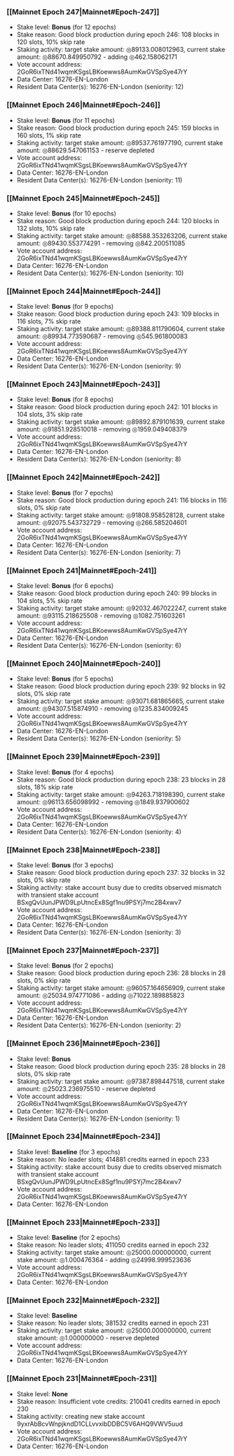 ### [[Mainnet Epoch 247|Mainnet#Epoch-247]]
* Stake level: **Bonus** (for 12 epochs)
* Stake reason: Good block production during epoch 246: 108 blocks in 120 slots, 10% skip rate
* Staking activity: target stake amount: ◎89133.008012963, current stake amount: ◎88670.849950792 - adding ◎462.158062171
* Vote account address: 2GoR6ixTNd41wqmKSgsLBKoewws8AumKwGVSpSye47rY
* Data Center: 16276-EN-London
* Resident Data Center(s): 16276-EN-London (seniority: 12)
### [[Mainnet Epoch 246|Mainnet#Epoch-246]]
* Stake level: **Bonus** (for 11 epochs)
* Stake reason: Good block production during epoch 245: 159 blocks in 160 slots, 1% skip rate
* Staking activity: target stake amount: ◎89537.761977190, current stake amount: ◎88629.547061153 - reserve depleted
* Vote account address: 2GoR6ixTNd41wqmKSgsLBKoewws8AumKwGVSpSye47rY
* Data Center: 16276-EN-London
* Resident Data Center(s): 16276-EN-London (seniority: 11)
### [[Mainnet Epoch 245|Mainnet#Epoch-245]]
* Stake level: **Bonus** (for 10 epochs)
* Stake reason: Good block production during epoch 244: 120 blocks in 132 slots, 10% skip rate
* Staking activity: target stake amount: ◎88588.353263206, current stake amount: ◎89430.553774291 - removing ◎842.200511085
* Vote account address: 2GoR6ixTNd41wqmKSgsLBKoewws8AumKwGVSpSye47rY
* Data Center: 16276-EN-London
* Resident Data Center(s): 16276-EN-London (seniority: 10)
### [[Mainnet Epoch 244|Mainnet#Epoch-244]]
* Stake level: **Bonus** (for 9 epochs)
* Stake reason: Good block production during epoch 243: 109 blocks in 116 slots, 7% skip rate
* Staking activity: target stake amount: ◎89388.811790604, current stake amount: ◎89934.773590687 - removing ◎545.961800083
* Vote account address: 2GoR6ixTNd41wqmKSgsLBKoewws8AumKwGVSpSye47rY
* Data Center: 16276-EN-London
* Resident Data Center(s): 16276-EN-London (seniority: 9)
### [[Mainnet Epoch 243|Mainnet#Epoch-243]]
* Stake level: **Bonus** (for 8 epochs)
* Stake reason: Good block production during epoch 242: 101 blocks in 104 slots, 3% skip rate
* Staking activity: target stake amount: ◎89892.879101639, current stake amount: ◎91851.928510018 - removing ◎1959.049408379
* Vote account address: 2GoR6ixTNd41wqmKSgsLBKoewws8AumKwGVSpSye47rY
* Data Center: 16276-EN-London
* Resident Data Center(s): 16276-EN-London (seniority: 8)
### [[Mainnet Epoch 242|Mainnet#Epoch-242]]
* Stake level: **Bonus** (for 7 epochs)
* Stake reason: Good block production during epoch 241: 116 blocks in 116 slots, 0% skip rate
* Staking activity: target stake amount: ◎91808.958528128, current stake amount: ◎92075.543732729 - removing ◎266.585204601
* Vote account address: 2GoR6ixTNd41wqmKSgsLBKoewws8AumKwGVSpSye47rY
* Data Center: 16276-EN-London
* Resident Data Center(s): 16276-EN-London (seniority: 7)
### [[Mainnet Epoch 241|Mainnet#Epoch-241]]
* Stake level: **Bonus** (for 6 epochs)
* Stake reason: Good block production during epoch 240: 99 blocks in 104 slots, 5% skip rate
* Staking activity: target stake amount: ◎92032.467022247, current stake amount: ◎93115.218625508 - removing ◎1082.751603261
* Vote account address: 2GoR6ixTNd41wqmKSgsLBKoewws8AumKwGVSpSye47rY
* Data Center: 16276-EN-London
* Resident Data Center(s): 16276-EN-London (seniority: 6)
### [[Mainnet Epoch 240|Mainnet#Epoch-240]]
* Stake level: **Bonus** (for 5 epochs)
* Stake reason: Good block production during epoch 239: 92 blocks in 92 slots, 0% skip rate
* Staking activity: target stake amount: ◎93071.681865665, current stake amount: ◎94307.515874910 - removing ◎1235.834009245
* Vote account address: 2GoR6ixTNd41wqmKSgsLBKoewws8AumKwGVSpSye47rY
* Data Center: 16276-EN-London
* Resident Data Center(s): 16276-EN-London (seniority: 5)
### [[Mainnet Epoch 239|Mainnet#Epoch-239]]
* Stake level: **Bonus** (for 4 epochs)
* Stake reason: Good block production during epoch 238: 23 blocks in 28 slots, 18% skip rate
* Staking activity: target stake amount: ◎94263.718198390, current stake amount: ◎96113.656098992 - removing ◎1849.937900602
* Vote account address: 2GoR6ixTNd41wqmKSgsLBKoewws8AumKwGVSpSye47rY
* Data Center: 16276-EN-London
* Resident Data Center(s): 16276-EN-London (seniority: 4)
### [[Mainnet Epoch 238|Mainnet#Epoch-238]]
* Stake level: **Bonus** (for 3 epochs)
* Stake reason: Good block production during epoch 237: 32 blocks in 32 slots, 0% skip rate
* Staking activity: stake account busy due to credits observed mismatch with transient stake account BSxgQvUunJPWD9LpUtncEx8Sgf1nu9PSYj7mc2B4xwv7
* Vote account address: 2GoR6ixTNd41wqmKSgsLBKoewws8AumKwGVSpSye47rY
* Data Center: 16276-EN-London
* Resident Data Center(s): 16276-EN-London (seniority: 3)
### [[Mainnet Epoch 237|Mainnet#Epoch-237]]
* Stake level: **Bonus** (for 2 epochs)
* Stake reason: Good block production during epoch 236: 28 blocks in 28 slots, 0% skip rate
* Staking activity: target stake amount: ◎96057.164656909, current stake amount: ◎25034.974771086 - adding ◎71022.189885823
* Vote account address: 2GoR6ixTNd41wqmKSgsLBKoewws8AumKwGVSpSye47rY
* Data Center: 16276-EN-London
* Resident Data Center(s): 16276-EN-London (seniority: 2)
### [[Mainnet Epoch 236|Mainnet#Epoch-236]]
* Stake level: **Bonus**
* Stake reason: Good block production during epoch 235: 28 blocks in 28 slots, 0% skip rate
* Staking activity: target stake amount: ◎97387.898447518, current stake amount: ◎25023.236975510 - reserve depleted
* Vote account address: 2GoR6ixTNd41wqmKSgsLBKoewws8AumKwGVSpSye47rY
* Data Center: 16276-EN-London
* Resident Data Center(s): 16276-EN-London (seniority: 1)
### [[Mainnet Epoch 234|Mainnet#Epoch-234]]
* Stake level: **Baseline** (for 3 epochs)
* Stake reason: No leader slots; 414881 credits earned in epoch 233
* Staking activity: stake account busy due to credits observed mismatch with transient stake account BSxgQvUunJPWD9LpUtncEx8Sgf1nu9PSYj7mc2B4xwv7
* Vote account address: 2GoR6ixTNd41wqmKSgsLBKoewws8AumKwGVSpSye47rY
* Data Center: 16276-EN-London
### [[Mainnet Epoch 233|Mainnet#Epoch-233]]
* Stake level: **Baseline** (for 2 epochs)
* Stake reason: No leader slots; 411050 credits earned in epoch 232
* Staking activity: target stake amount: ◎25000.000000000, current stake amount: ◎1.000476364 - adding ◎24998.999523636
* Vote account address: 2GoR6ixTNd41wqmKSgsLBKoewws8AumKwGVSpSye47rY
* Data Center: 16276-EN-London
### [[Mainnet Epoch 232|Mainnet#Epoch-232]]
* Stake level: **Baseline**
* Stake reason: No leader slots; 381532 credits earned in epoch 231
* Staking activity: target stake amount: ◎25000.000000000, current stake amount: ◎1.000000000 - reserve depleted
* Vote account address: 2GoR6ixTNd41wqmKSgsLBKoewws8AumKwGVSpSye47rY
* Data Center: 16276-EN-London
### [[Mainnet Epoch 231|Mainnet#Epoch-231]]
* Stake level: **None**
* Stake reason: Insufficient vote credits: 210041 credits earned in epoch 230
* Staking activity: creating new stake account 9yxrAbBcvWnpjkndD1CLLvvxibDDBC5V6AHQ9VWV5uud
* Vote account address: 2GoR6ixTNd41wqmKSgsLBKoewws8AumKwGVSpSye47rY
* Data Center: 16276-EN-London